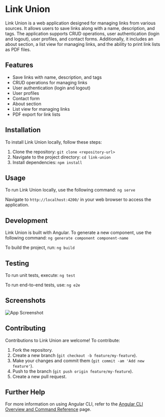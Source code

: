 # Link Union

Link Union is a web application designed for managing links from various sources. It allows users to save links along with a name, description, and tags. The application supports CRUD operations, user authentication (login and logout), user profiles, and contact forms. Additionally, it includes an about section, a list view for managing links, and the ability to print link lists as PDF files.

## Features

- Save links with name, description, and tags
- CRUD operations for managing links
- User authentication (login and logout)
- User profiles
- Contact form
- About section
- List view for managing links
- PDF export for link lists

## Installation

To install Link Union locally, follow these steps:

1. Clone the repository: `git clone <repository-url>`
2. Navigate to the project directory: `cd link-union`
3. Install dependencies: `npm install`

## Usage

To run Link Union locally, use the following command: `ng serve`

Navigate to `http://localhost:4200/` in your web browser to access the application.

## Development

Link Union is built with Angular. To generate a new component, use the following command: `ng generate component component-name`

To build the project, run: `ng build`

## Testing

To run unit tests, execute: `ng test`

To run end-to-end tests, use: `ng e2e`

## Screenshots

![App Screenshot](/Screenshots/HomePage.png)


## Contributing

Contributions to Link Union are welcome! To contribute:

1. Fork the repository.
2. Create a new branch (`git checkout -b feature/my-feature`).
3. Make your changes and commit them (`git commit -am 'Add new feature'`).
4. Push to the branch (`git push origin feature/my-feature`).
5. Create a new pull request.

## Further Help

For more information on using Angular CLI, refer to the [Angular CLI Overview and Command Reference](https://angular.io/cli) page.


